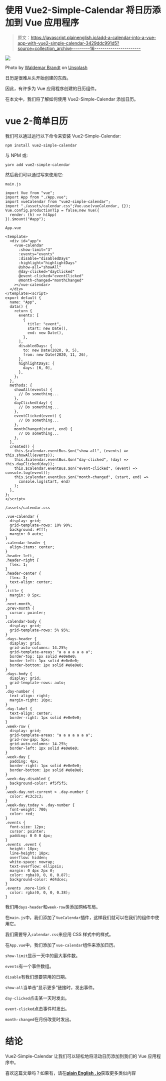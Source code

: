 # 使用 Vue2-Simple-Calendar 将日历添加到 Vue 应用程序

> 原文：<https://javascript.plainenglish.io/add-a-calendar-into-a-vue-app-with-vue2-simple-calendar-3429ddc991d5?source=collection_archive---------16----------------------->

![](img/a393583b1563e96d0d65cbd4f1bb5aaf.png)

Photo by [Waldemar Brandt](https://unsplash.com/@waldemarbrandt67w?utm_source=medium&utm_medium=referral) on [Unsplash](https://unsplash.com?utm_source=medium&utm_medium=referral)

日历是很难从头开始创建的东西。

因此，有许多为 Vue 应用程序创建的日历组件。

在本文中，我们将了解如何使用 Vue2-Simple-Calendar 添加日历。

# vue 2-简单日历

我们可以通过运行以下命令来安装 Vue2-Simple-Calendar:

```
npm install vue2-simple-calendar
```

与 NPM 或:

```
yarn add vue2-simple-calendar
```

然后我们可以通过写来使用它:

`main.js`

```
import Vue from "vue";
import App from "./App.vue";
import vueCalendar from "vue2-simple-calendar";
import "./assets/calendar.css";Vue.use(vueCalendar, {});
Vue.config.productionTip = false;new Vue({
  render: (h) => h(App)
}).$mount("#app");
```

`App.vue`

```
<template>
  <div id="app">
    <vue-calendar
      :show-limit="3"
      :events="events"
      :disable="disabledDays"
      :highlight="highlightDays"
      @show-all="showAll"
      @day-clicked="dayClicked"
      @event-clicked="eventClicked"
      @month-changed="monthChanged"
    ></vue-calendar>
  </div>
</template><script>
export default {
  name: "App",
  data() {
    return {
      events: [
        {
          title: "event",
          start: new Date(),
          end: new Date(),
        },
      ],
      disabledDays: {
        to: new Date(2020, 9, 5),
        from: new Date(2020, 11, 26),
      },
      highlightDays: {
        days: [6, 0],
      },
    };
  },
  methods: {
    showAll(events) {
      // Do something...
    },
    dayClicked(day) {
      // Do something...
    },
    eventClicked(event) {
      // Do something...
    },
    monthChanged(start, end) {
      // Do something...
    },
  },
  created() {
    this.$calendar.eventBus.$on("show-all", (events) => this.showAll(events));
    this.$calendar.eventBus.$on("day-clicked", (day) => this.dayClicked(day));
    this.$calendar.eventBus.$on("event-clicked", (event) => console.log(event));
    this.$calendar.eventBus.$on("month-changed", (start, end) =>
      console.log(start, end)
    );
  },
};
</script>
```

`/assets/calendar.css`

```
.vue-calendar {
  display: grid;
  grid-template-rows: 10% 90%;
  background: #fff;
  margin: 0 auto;
}
.calendar-header {
  align-items: center;
}
.header-left,
.header-right {
  flex: 1;
}
.header-center {
  flex: 3;
  text-align: center;
}
.title {
  margin: 0 5px;
}
.next-month,
.prev-month {
  cursor: pointer;
}
.calendar-body {
  display: grid;
  grid-template-rows: 5% 95%;
}
.days-header {
  display: grid;
  grid-auto-columns: 14.25%;
  grid-template-areas: "a a a a a a a";
  border-top: 1px solid #e0e0e0;
  border-left: 1px solid #e0e0e0;
  border-bottom: 1px solid #e0e0e0;
}
.days-body {
  display: grid;
  grid-template-rows: auto;
}
.day-number {
  text-align: right;
  margin-right: 10px;
}
.day-label {
  text-align: center;
  border-right: 1px solid #e0e0e0;
}
.week-row {
  display: grid;
  grid-template-areas: "a a a a a a a";
  grid-row-gap: 5px;
  grid-auto-columns: 14.25%;
  border-left: 1px solid #e0e0e0;
}
.week-day {
  padding: 4px;
  border-right: 1px solid #e0e0e0;
  border-bottom: 1px solid #e0e0e0;
}
.week-day.disabled {
  background-color: #f5f5f5;
}
.week-day.not-current > .day-number {
  color: #c3c3c3;
}
.week-day.today > .day-number {
  font-weight: 700;
  color: red;
}
.events {
  font-size: 12px;
  cursor: pointer;
  padding: 0 0 0 4px;
}
.events .event {
  height: 18px;
  line-height: 18px;
  overflow: hidden;
  white-space: nowrap;
  text-overflow: ellipsis;
  margin: 0 4px 2px 0;
  color: rgba(0, 0, 0, 0.87);
  background-color: #d4dcec;
}
.events .more-link {
  color: rgba(0, 0, 0, 0.38);
}
```

我们用`days-header`和`week-row`类添加网格布局。

在`main.js`中，我们添加了`VueCalendar`插件，这样我们就可以在我们的组件中使用它。

我们需要导入`calendar.css`来应用 CSS 样式中的样式。

在`App.vue`中，我们添加了`vue-calendar`组件来添加日历。

`show-limit`显示一天中的最大事件数。

`events`有一个事件数组。

`disable`有我们想要禁用的日期。

`show-all`当单击“显示更多”链接时，发出事件。

`day-clicked`点击某一天时发出。

`event-clicked`点击事件时发出。

`month-changed`在月份改变时发出。

# 结论

Vue2-Simple-Calendar 让我们可以轻松地将活动日历添加到我们的 Vue 应用程序中。

喜欢这篇文章吗？如果有，请在[**plain English . io**](https://plainenglish.io/)获取更多类似内容